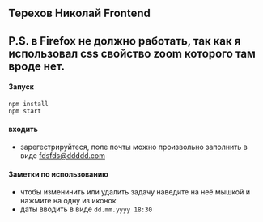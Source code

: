 ## Терехов Николай Frontend

## P.S. в Firefox не должно работать, так как я использовал css свойство zoom которого там вроде нет.

#### Запуск
```
npm install
npm start
```

#### входить
- зарегестрируйтеся, поле почты можно произвольно заполнить в виде fdsfds@ddddd.com 

#### Заметки по использованию
- чтобы изменинить или удалить задачу наведите на неё мышкой и нажмите на одну из иконок
- даты вводить в виде `dd.mm.yyyy 18:30`
